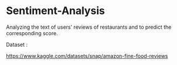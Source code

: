 # Sentiment-Analysis

Analyzing the text of users' reviews of restaurants and to predict the corresponding score.

Dataset :

https://www.kaggle.com/datasets/snap/amazon-fine-food-reviews
